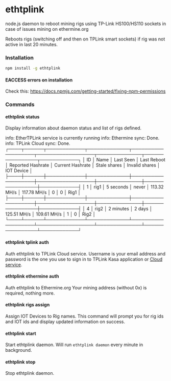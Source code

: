 # ethtplink
node.js daemon to reboot mining rigs using TP-Link HS100/HS110 sockets in case of issues mining on ethermine.org

Reboots rigs (switching off and then on TPLink smart sockets) if rig was not active in last 20 minutes.

### Installation

```bash
npm install -g ethtplink
```

#### EACCESS errors on installation

Check this: https://docs.npmjs.com/getting-started/fixing-npm-permissions

### Commands

#### ethtplink status

Display information about daemon status and list of rigs defined.

info: EtherTPLink service is currently running
info: Ethermine sync: Done.
info: TPLink Cloud sync: Done.
┌────┬──────┬────────────┬─────────────┬───────────────────┬──────────────────┬──────────────┬────────────────┬────────────┐
│ ID │ Name │ Last Seen  │ Last Reboot │ Reported Hashrate │ Current Hashrate │ Stale shares │ Invalid shares │ IOT Device │
├────┼──────┼────────────┼─────────────┼───────────────────┼──────────────────┼──────────────┼────────────────┼────────────┤
│ 1  │ rig1 │ 5 seconds  │ never       │ 113.32 MH/s       │ 117.78 MH/s      │ 0            │ 0              │ Rig1       │
├────┼──────┼────────────┼─────────────┼───────────────────┼──────────────────┼──────────────┼────────────────┼────────────┤
│ 4  │ rig2 │ 2 minutes  │ 2 days      │ 125.51 MH/s       │ 109.61 MH/s      │ 1            │ 0              │ Rig2       │
└────┴──────┴────────────┴─────────────┴───────────────────┴──────────────────┴──────────────┴────────────────┴────────────┘

#### ethtplink tplink auth

Auth ethtplink to TPLink Cloud service. Username is your email address and password is the one you use to sign in to TPLink Kasa application or [Cloud service](https://www.tplinkcloud.com/).

#### ethtplink ethermine auth

Auth ethtplink to Ethermine.org Your mining address (without 0x) is required, nothing more. 

#### ethtplink rigs assign

Assign IOT Devices to Rig names. This command will prompt you for rig ids and IOT ids and display updated information on success.

#### ethtplink start

Start ethtplink daemon. Will run `ethtplink daemon` every minute in background. 

#### ethtplink stop

Stop ethtplink daemon.
